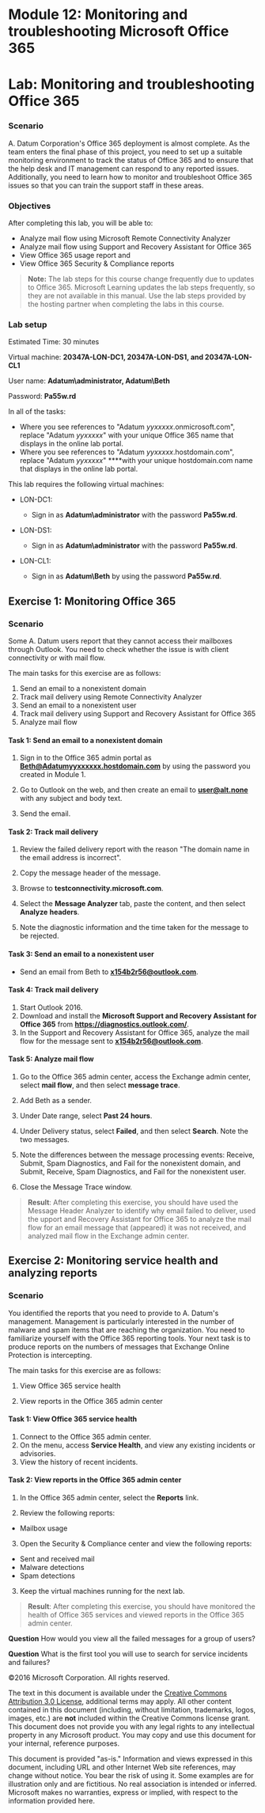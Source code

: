 ﻿# Module 12: Monitoring and troubleshooting Microsoft Office 365
# Lab: Monitoring and troubleshooting Office 365
  
### Scenario
  
A. Datum Corporation's Office 365 deployment is almost complete. As the team enters the final phase of this project, you need to set up a suitable monitoring environment to track the status of Office 365 and to ensure that the help desk and IT management can respond to any reported issues. Additionally, you need to learn how to monitor and troubleshoot Office 365 issues so that you can train the support staff in these areas.


### Objectives
  
After completing this lab, you will be able to:
- Analyze mail flow using Microsoft Remote Connectivity Analyzer
- Analyze mail flow using Support and Recovery Assistant for Office 365
- View Office 365 usage report and 
- View Office 365 Security & Compliance reports


>  **Note:** The lab steps for this course change frequently due to updates to Office 365. Microsoft Learning updates the lab steps frequently, so they are not available in this manual. Use the lab steps provided by the hosting partner when completing the labs in this course.

### Lab setup
  
Estimated Time: 30 minutes 

Virtual machine:  **20347A-LON-DC1, 20347A-LON-DS1, and 20347A-LON-CL1**

 User name:  **Adatum\\administrator, Adatum\\Beth**

 Password:  **Pa55w.rd**

 In all of the tasks:

- Where you see references to "Adatum _yyxxxxx_.onmicrosoft.com", replace "Adatum _yyxxxxx_" with your unique Office 365 name that displays in the online lab portal.
- Where you see references to "Adatum _yyxxxxx_.hostdomain.com", replace "Adatum _yyxxxxx_" ****with your unique hostdomain.com name that displays in the online lab portal.


 This lab requires the following virtual machines: 

- LON-DC1:
  - Sign in as  **Adatum\\administrator** with the password **Pa55w.rd**.

- LON-DS1:
  - Sign in as  **Adatum\\administrator** with the password **Pa55w.rd**.

- LON-CL1:
  - Sign in as  **Adatum\\Beth** by using the password **Pa55w.rd**.



## Exercise 1: Monitoring Office 365
  
### Scenario
  
Some A. Datum users report that they cannot access their mailboxes through Outlook. You need to check whether the issue is with client connectivity or with mail flow.

The main tasks for this exercise are as follows:

1. Send an email to a nonexistent domain
2. Track mail delivery using Remote Connectivity Analyzer
3. Send an email to a nonexistent user
4. Track mail delivery using Support and Recovery Assistant for Office 365
5. Analyze mail flow



#### Task 1: Send an email to a nonexistent domain
  
1. Sign in to the Office 365 admin portal as  **Beth@Adatumyyxxxxxx.hostdomain.com** by using the password you created in Module 1.

2. Go to Outlook on the web, and then create an email to  **user@alt.none** with any subject and body text.

3. Send the email.



#### Task 2: Track mail delivery
  
1. Review the failed delivery report with the reason "The domain name in the email address is incorrect".

2. Copy the message header of the message.

3. Browse to  **testconnectivity.microsoft.com**.

4. Select the  **Message Analyzer** tab, paste the content, and then select **Analyze** **headers**.

5. Note the diagnostic information and the time taken for the message to be rejected.



#### Task 3: Send an email to a nonexistent user
  
- Send an email from Beth to  **x154b2r56@outlook.com**.



#### Task 4: Track mail delivery
  
1. Start Outlook 2016.
2. Download and install the **Microsoft Support and Recovery Assistant for Office 365** from **https://diagnostics.outlook.com/**.
3. In the Support and Recovery Assistant for Office 365, analyze the mail flow for the message sent to **x154b2r56@outlook.com**.


#### Task 5: Analyze mail flow
  
1. Go to the Office 365 admin center, access the Exchange admin center, select  **mail flow**, and then select  **message trace**.

2. Add Beth as a sender.

3. Under Date range, select  **Past 24 hours**.

4. Under Delivery status, select  **Failed**, and then select  **Search**. Note the two messages.

5. Note the differences between the message processing events: Receive, Submit, Spam Diagnostics, and Fail for the nonexistent domain, and Submit, Receive, Spam Diagnostics, and Fail for the nonexistent user.

6. Close the Message Trace window.

>  **Result**: After completing this exercise, you should have used the Message Header Analyzer to identify why email failed to deliver, used the upport and Recovery Assistant for Office 365 to analyze the mail flow for an email message that (appeared) it was not received, and analyzed mail flow in the Exchange admin center.


## Exercise 2: Monitoring service health and analyzing reports
  
### Scenario
  
You identified the reports that you need to provide to A. Datum's management. Management is particularly interested in the number of malware and spam items that are reaching the organization. You need to familiarize yourself with the Office 365 reporting tools. Your next task is to produce reports on the numbers of messages that Exchange Online Protection is intercepting.

The main tasks for this exercise are as follows:

1. View Office 365 service health

2. View reports in the Office 365 admin center



#### Task 1: View Office 365 service health
  
1. Connect to the Office 365 admin center.
2. On the menu, access  **Service Health**, and view any existing incidents or advisories.
3. View the history of recent incidents.


#### Task 2: View reports in the Office 365 admin center
  
1. In the Office 365 admin center, select the  **Reports** link.

2. Review the following reports:
  - Mailbox usage

3. Open the Security & Compliance center and view the following reports:
  - Sent and received mail
  - Malware detections
  - Spam detections

3. Keep the virtual machines running for the next lab.


>  **Result**: After completing this exercise, you should have monitored the health of Office 365 services and viewed reports in the Office 365 admin center.


  
**Question** 
How would you view all the failed messages for a group of users?

**Question** 
What is the first tool you will use to search for service incidents and failures?


©2016 Microsoft Corporation. All rights reserved.

The text in this document is available under the [Creative Commons Attribution 3.0 License](https://creativecommons.org/licenses/by/3.0/legalcode "Creative Commons Attribution 3.0 License"), additional terms may apply.  All other content contained in this document (including, without limitation, trademarks, logos, images, etc.) are **not** included within the Creative Commons license grant.  This document does not provide you with any legal rights to any intellectual property in any Microsoft product. You may copy and use this document for your internal, reference purposes.

This document is provided "as-is." Information and views expressed in this document, including URL and other Internet Web site references, may change without notice. You bear the risk of using it. Some examples are for illustration only and are fictitious. No real association is intended or inferred. Microsoft makes no warranties, express or implied, with respect to the information provided here.

  